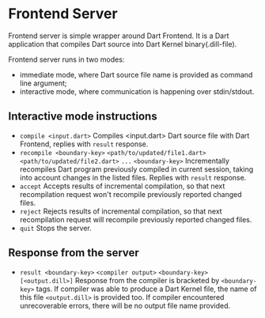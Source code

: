 Frontend Server
==============

Frontend server is simple wrapper around Dart Frontend. It is a Dart application
that compiles Dart source into Dart Kernel binary(.dill-file).

Frontend server runs in two modes:
 - immediate mode, where Dart source file name is provided as command line
 argument;
 - interactive mode, where communication is happening over stdin/stdout.

 Interactive mode instructions
 ---
- ```compile <input.dart>```
 Compiles <input.dart> Dart source file with Dart Frontend, replies with ```result``` response.
- ```recompile <boundary-key>```
```<path/to/updated/file1.dart>```
```<path/to/updated/file2.dart>```
```...```
```<boundary-key>```
 Incrementally recompiles Dart program previously compiled in current session, taking into account changes in the listed files. Replies with ```result``` response.
- ```accept```
 Accepts results of incremental compilation, so that next recompilation request won't recompile previously reported changed files.
- ```reject```
 Rejects results of incremental compilation, so that next recompilation request will recompile previously reported changed files.
- ```quit```
 Stops the server.

Response from the server
---
- ```result <boundary-key>```
```<compiler output>```
```<boundary-key> [<output.dill>]```
Response from the compiler is bracketed by ```<boundary-key>``` tags. If compiler was able to produce a Dart Kernel file, the name of this file ```<output.dill>``` is provided too. If compiler encountered unrecoverable errors, there will be no output file name provided.

